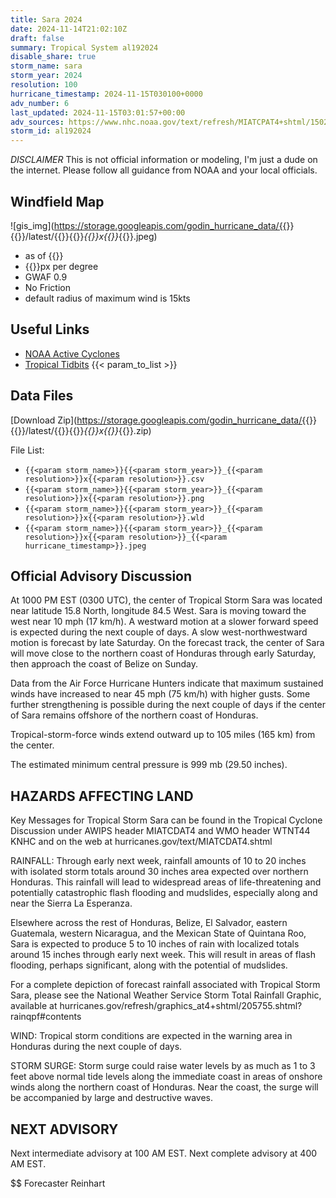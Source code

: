 ```yaml
---
title: Sara 2024
date: 2024-11-14T21:02:10Z
draft: false
summary: Tropical System al192024
disable_share: true
storm_name: sara
storm_year: 2024
resolution: 100
hurricane_timestamp: 2024-11-15T030100+0000
adv_number: 6
last_updated: 2024-11-15T03:01:57+00:00
adv_sources: https://www.nhc.noaa.gov/text/refresh/MIATCPAT4+shtml/150252.shtml;https://www.nhc.noaa.gov/refresh/graphics_at4+shtml/025557.shtml?cone
storm_id: al192024
---
```

*DISCLAIMER* This is not official information or modeling, I'm just a dude on the internet.  Please follow all guidance from NOAA and your local officials.

## Windfield Map
![gis_img](https://storage.googleapis.com/godin_hurricane_data/{{<param storm_name>}}{{<param storm_year>}}/latest/{{<param storm_name>}}{{<param storm_year>}}_{{<param resolution>}}x{{<param resolution>}}_{{<param hurricane_timestamp>}}.jpeg)

- as of {{<param last_updated>}}
- {{<param resolution>}}px per degree
- GWAF 0.9
- No Friction
- default radius of maximum wind is 15kts

## Useful Links
- [NOAA Active Cyclones](https://www.nhc.noaa.gov/)
- [Tropical Tidbits](https://www.tropicaltidbits.com/storminfo/)
{{< param_to_list >}}

## Data Files
[Download Zip](https://storage.googleapis.com/godin_hurricane_data/{{<param storm_name>}}{{<param storm_year>}}/latest/{{<param storm_name>}}{{<param storm_year>}}_{{<param resolution>}}x{{<param resolution>}}_{{<param hurricane_timestamp>}}.zip)

File List:
- `{{<param storm_name>}}{{<param storm_year>}}_{{<param resolution>}}x{{<param resolution>}}.csv`
- `{{<param storm_name>}}{{<param storm_year>}}_{{<param resolution>}}x{{<param resolution>}}.png`
- `{{<param storm_name>}}{{<param storm_year>}}_{{<param resolution>}}x{{<param resolution>}}.wld`
- `{{<param storm_name>}}{{<param storm_year>}}_{{<param resolution>}}x{{<param resolution>}}_{{<param hurricane_timestamp>}}.jpeg`


## Official Advisory Discussion
At 1000 PM EST (0300 UTC), the center of Tropical Storm Sara was 
located near latitude 15.8 North, longitude 84.5 West. Sara is 
moving toward the west near 10 mph (17 km/h). A westward motion at a 
slower forward speed is expected during the next couple of days. A 
slow west-northwestward motion is forecast by late Saturday. On the 
forecast track, the center of Sara will move close to the northern 
coast of Honduras through early Saturday, then approach the coast of 
Belize on Sunday.
 
Data from the Air Force Hurricane Hunters indicate that maximum
sustained winds have increased to near 45 mph (75 km/h) with higher
gusts. Some further strengthening is possible during the next
couple of days if the center of Sara remains offshore of the
northern coast of Honduras.
 
Tropical-storm-force winds extend outward up to 105 miles (165 km)
from the center.
 
The estimated minimum central pressure is 999 mb (29.50 inches).
 
 
HAZARDS AFFECTING LAND
----------------------
Key Messages for Tropical Storm Sara can be found in the Tropical
Cyclone Discussion under AWIPS header MIATCDAT4 and WMO header
WTNT44 KNHC and on the web at hurricanes.gov/text/MIATCDAT4.shtml
 
RAINFALL: Through early next week, rainfall amounts of 10 to 20
inches with isolated storm totals around 30 inches area expected
over northern Honduras. This rainfall will lead to widespread areas
of life-threatening and potentially catastrophic flash flooding and
mudslides, especially along and near the Sierra La Esperanza.
 
Elsewhere across the rest of Honduras, Belize, El Salvador, eastern
Guatemala, western Nicaragua, and the Mexican State of Quintana Roo,
Sara is expected to produce 5 to 10 inches of rain with localized
totals around 15 inches through early next week. This will result in
areas of flash flooding, perhaps significant, along with the
potential of mudslides.
 
For a complete depiction of forecast rainfall associated with
Tropical Storm Sara, please see the National Weather Service Storm
Total Rainfall Graphic, available at
hurricanes.gov/refresh/graphics_at4+shtml/205755.shtml?
rainqpf#contents
 
WIND: Tropical storm conditions are expected in the warning area in
Honduras during the next couple of days.
 
STORM SURGE: Storm surge could raise water levels by as much as 1
to 3 feet above normal tide levels along the immediate coast in
areas of onshore winds along the northern coast of Honduras. Near
the coast, the surge will be accompanied by large and destructive
waves.
 
 
NEXT ADVISORY
-------------
Next intermediate advisory at 100 AM EST.
Next complete advisory at 400 AM EST.
 
$$
Forecaster Reinhart